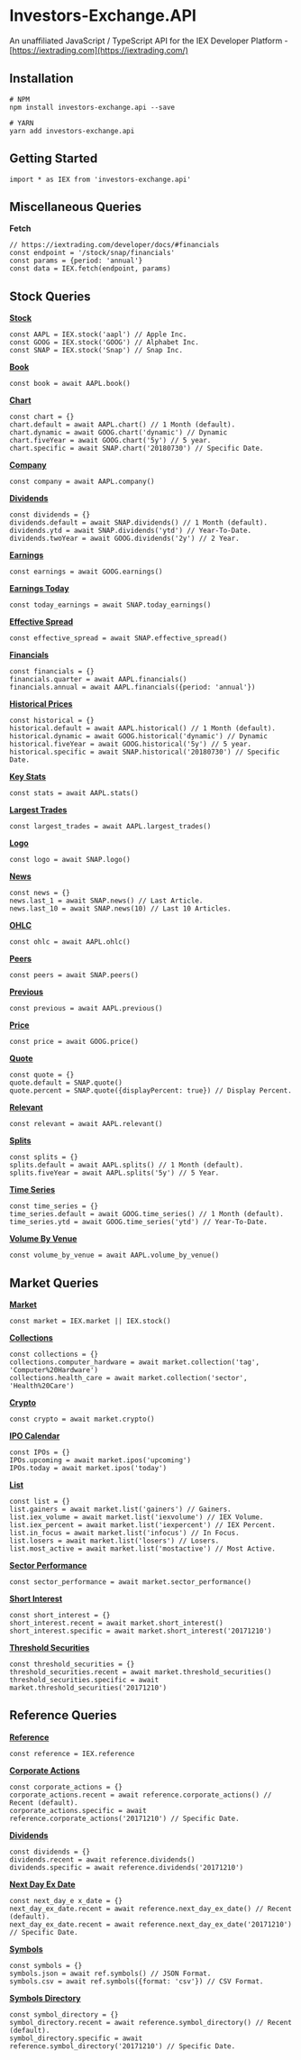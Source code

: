 # Investors-Exchange.API

An unaffiliated JavaScript / TypeScript API for the IEX Developer Platform - [https://iextrading.com](https://iextrading.com/)


## Installation

    # NPM
    npm install investors-exchange.api --save
    
    # YARN
    yarn add investors-exchange.api
    

## Getting Started

    import * as IEX from 'investors-exchange.api'
    


## Miscellaneous Queries

**Fetch**

    // https://iextrading.com/developer/docs/#financials
    const endpoint = '/stock/snap/financials'
    const params = {period: 'annual'}
    const data = IEX.fetch(endpoint, params)


## Stock Queries

**[Stock](https://iextrading.com/developer/docs/#stocks)**

    const AAPL = IEX.stock('aapl') // Apple Inc.
    const GOOG = IEX.stock('GOOG') // Alphabet Inc.
    const SNAP = IEX.stock('Snap') // Snap Inc.

**[Book](https://iextrading.com/developer/docs/#book)**

    const book = await AAPL.book()

**[Chart](https://iextrading.com/developer/docs/#chart)**

    const chart = {}
    chart.default = await AAPL.chart() // 1 Month (default).
    chart.dynamic = await GOOG.chart('dynamic') // Dynamic
    chart.fiveYear = await GOOG.chart('5y') // 5 year.
    chart.specific = await SNAP.chart('20180730') // Specific Date.

**[Company](https://iextrading.com/developer/docs/#company)**

    const company = await AAPL.company()

**[Dividends](https://iextrading.com/developer/docs/#dividends)**

    const dividends = {}
    dividends.default = await SNAP.dividends() // 1 Month (default).
    dividends.ytd = await SNAP.dividends('ytd') // Year-To-Date.
    dividends.twoYear = await GOOG.dividends('2y') // 2 Year.

**[Earnings](https://iextrading.com/developer/docs/#earnings)**

    const earnings = await GOOG.earnings()

**[Earnings Today](https://iextrading.com/developer/docs/#earnings-today)**

    const today_earnings = await SNAP.today_earnings()

**[Effective Spread](https://iextrading.com/developer/docs/#effective-spread)**

    const effective_spread = await SNAP.effective_spread()

**[Financials](https://iextrading.com/developer/docs/#financials)**

    const financials = {}
    financials.quarter = await AAPL.financials()
    financials.annual = await AAPL.financials({period: 'annual'})

**[Historical Prices](https://iextrading.com/developer/docs/#historical-prices)**

    const historical = {}
    historical.default = await AAPL.historical() // 1 Month (default).
    historical.dynamic = await GOOG.historical('dynamic') // Dynamic
    historical.fiveYear = await GOOG.historical('5y') // 5 year.
    historical.specific = await SNAP.historical('20180730') // Specific Date.

**[Key Stats](https://iextrading.com/developer/docs/#key-stats)**

    const stats = await AAPL.stats()

**[Largest Trades](https://iextrading.com/developer/docs/#largest-trades)**

    const largest_trades = await AAPL.largest_trades()

**[Logo](https://iextrading.com/developer/docs/#logo)**

    const logo = await SNAP.logo()

**[News](https://iextrading.com/developer/docs/#news)**

    const news = {}
    news.last_1 = await SNAP.news() // Last Article.
    news.last_10 = await SNAP.news(10) // Last 10 Articles.

**[OHLC](https://iextrading.com/developer/docs/#ohlc)**

    const ohlc = await AAPL.ohlc()

**[Peers](https://iextrading.com/developer/docs/#peers)**

    const peers = await SNAP.peers()

**[Previous](https://iextrading.com/developer/docs/#previous)**

    const previous = await AAPL.previous()

**[Price](https://iextrading.com/developer/docs/#price)**

    const price = await GOOG.price()

**[Quote](https://iextrading.com/developer/docs/#quote)**

    const quote = {}
    quote.default = SNAP.quote()
    quote.percent = SNAP.quote({displayPercent: true}) // Display Percent.

**[Relevant](https://iextrading.com/developer/docs/#relevant)**

    const relevant = await AAPL.relevant()

**[Splits](https://iextrading.com/developer/docs/#splits)**

    const splits = {}
    splits.default = await AAPL.splits() // 1 Month (default).
    splits.fiveYear = await AAPL.splits('5y') // 5 Year.

**[Time Series](https://iextrading.com/developer/docs/#time-series)**

    const time_series = {}
    time_series.default = await GOOG.time_series() // 1 Month (default).
    time_series.ytd = await GOOG.time_series('ytd') // Year-To-Date.

**[Volume By Venue](https://iextrading.com/developer/docs/#volume-by-venue)**

    const volume_by_venue = await AAPL.volume_by_venue()


## Market Queries

**[Market](https://iextrading.com/developer/docs/#iex-market-data)**

    const market = IEX.market || IEX.stock()

**[Collections](https://iextrading.com/developer/docs/#collections)**

    const collections = {}
    collections.computer_hardware = await market.collection('tag', 'Computer%20Hardware')
    collections.health_care = await market.collection('sector', 'Health%20Care')

**[Crypto](https://iextrading.com/developer/docs/#crypto)**

    const crypto = await market.crypto()

**[IPO Calendar](https://iextrading.com/developer/docs/#ipo-calendar)**

    const IPOs = {}
    IPOs.upcoming = await market.ipos('upcoming')
    IPOs.today = await market.ipos('today')

**[List](https://iextrading.com/developer/docs/#list)**

    const list = {}
    list.gainers = await market.list('gainers') // Gainers.
    list.iex_volume = await market.list('iexvolume') // IEX Volume.
    list.iex_percent = await market.list('iexpercent') // IEX Percent.
    list.in_focus = await market.list('infocus') // In Focus.
    list.losers = await market.list('losers') // Losers.
    list.most_active = await market.list('mostactive') // Most Active.

**[Sector Performance](https://iextrading.com/developer/docs/#sector-performance)**

    const sector_performance = await market.sector_performance()

**[Short Interest](https://iextrading.com/developer/docs/#iex-short-interest-list)**

    const short_interest = {}
    short_interest.recent = await market.short_interest()
    short_interest.specific = await market.short_interest('20171210')

**[Threshold Securities](https://iextrading.com/developer/docs/#iex-regulation-sho-threshold-securities-list)**

    const threshold_securities = {}
    threshold_securities.recent = await market.threshold_securities()
    threshold_securities.specific = await market.threshold_securities('20171210')


## Reference Queries

**[Reference](https://iextrading.com/developer/docs/#reference-data)**

    const reference = IEX.reference

**[Corporate Actions](https://iextrading.com/developer/docs/#iex-corporate-actions)**

    const corporate_actions = {}
    corporate_actions.recent = await reference.corporate_actions() // Recent (default).
    corporate_actions.specific = await reference.corporate_actions('20171210') // Specific Date.

**[Dividends](https://iextrading.com/developer/docs/#iex-dividends)**

    const dividends = {} 
    dividends.recent = await reference.dividends()
    dividends.specific = await reference.dividends('20171210')

**[Next Day Ex Date](https://iextrading.com/developer/docs/#iex-next-day-ex-date)**

    const next_day_e x_date = {}
    next_day_ex_date.recent = await reference.next_day_ex_date() // Recent (default).
    next_day_ex_date.recent = await reference.next_day_ex_date('20171210') // Specific Date.

**[Symbols](https://iextrading.com/developer/docs/#symbols)**

    const symbols = {}
    symbols.json = await ref.symbols() // JSON Format.
    symbols.csv = await ref.symbols({format: 'csv'}) // CSV Format.

**[Symbols Directory](https://iextrading.com/developer/docs/#iex-listed-symbol-directory)**

    const symbol_directory = {}
    symbol_directory.recent = await reference.symbol_directory() // Recent (default).
    symbol_directory.specific = await reference.symbol_directory('20171210') // Specific Date.
